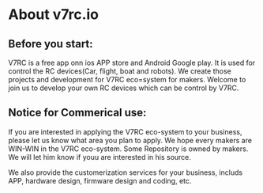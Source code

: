 # About v7rc.io 

## Before you start:
  
  V7RC is a free app onn ios APP store and Android Google play. It is used for control the RC devices(Car, flight, boat and robots). We create those projects and development for V7RC eco=system for makers.
  Welcome to join us to develop your own RC devices which can be control by V7RC.

## Notice for Commerical use:

If you are interested in applying the V7RC eco-system to your business, please let us know what area you plan to apply. We hope every makers are WIN-WIN in the V7RC eco-system. Some Repository is owned by makers. We will let him know if youu are interested in his source.

We also provide the customerization services for your business, includs APP, hardware design, firmware design and coding, etc.


<!--

**Here are some ideas to get you started:**

🙋‍♀️ A short introduction - what is your organization all about?
🌈 Contribution guidelines - how can the community get involved?
👩‍💻 Useful resources - where can the community find your docs? Is there anything else the community should know?
🍿 Fun facts - what does your team eat for breakfast?
🧙 Remember, you can do mighty things with the power of [Markdown](https://docs.github.com/github/writing-on-github/getting-started-with-writing-and-formatting-on-github/basic-writing-and-formatting-syntax)
-->
